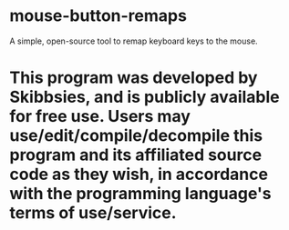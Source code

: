 # mouse-button-remaps
A simple, open-source tool to remap keyboard keys to the mouse.

# This program was developed by Skibbsies, and is publicly available for free use. Users may use/edit/compile/decompile this program and its affiliated source code as they wish, in accordance with the programming language's terms of use/service.
